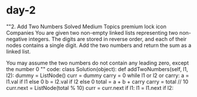 # day-2
""2. Add Two Numbers
Solved
Medium
Topics
premium lock icon
Companies
You are given two non-empty linked lists representing two non-negative integers. The digits are stored in reverse order, and each of their nodes contains a single digit. Add the two numbers and return the sum as a linked list.

You may assume the two numbers do not contain any leading zero, except the number 0 
""
code:
class Solution(object):
    def addTwoNumbers(self, l1, l2):
        dummy = ListNode()
        curr = dummy
        carry = 0
        while l1 or l2 or carry:
            a = l1.val if l1 else 0
            b = l2.val if l2 else 0
            total = a + b + carry
            carry = total // 10
            curr.next = ListNode(total % 10)
            curr = curr.next
            if l1:
                l1 = l1.next
            if l2:
